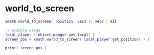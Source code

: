 # world\_to\_screen

```lua
xmath.world_to_screen( position: vec3 ): vec2 | nil
```

```lua
-- example usage
local_player = object_manger.get_local( )
screen_pos = xmath.world_to_screen( local_player:get_position( ) )

print( screen_pos )
```

